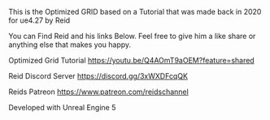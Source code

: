 This is the Optimized GRID based on a Tutorial that was made back in 2020 for ue4.27 by Reid 

You can Find Reid and his links Below. 
Feel free to give him a like share or 
anything else that makes you happy.

Optimized Grid Tutorial
https://youtu.be/Q4AOmT9aOEM?feature=shared

Reid Discord Server
https://discord.gg/3xWXDFcqQK

Reids Patreon
https://www.patreon.com/reidschannel

Developed with Unreal Engine 5
